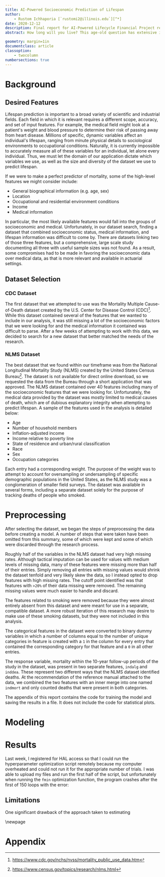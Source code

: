 ```yaml
---
title: AI-Powered Socioeconomic Prediction of Lifespan
author: 
    - Rustom Ichhaporia [`rustomi2@illinois.edu`][^*]
date: 2020-12-12
description: Final report for AI-Powered Lifecycle Financial Project research. 
abstract: How long will you live? This age-old question has extensive implications in the billions of risk estimations made by individuals planning for the future every day. Although never certain, a stronger approximation of an indidual's lifespan can enable more reliable future planning and a greater sense of stability than none at all. We reviewed publicly available datasets containing socioeconomic information about U.S. citizens to create a naïve model that predicts the likelihood of a person's death at different ages given characteristics such as location, income, place of birth, and more. The results are explained and visualized in this report. While more work must be done to achieve a more accurate predictor, this work provides a baseline for lifespan prediction in coordination with other financial models to aid financial planning. 

geometry: margin=1in
documentclass: article
classoption: 
    - twocolumn
numbersections: true
---
```


<!-- Document -->

# Background

## Desired Features

Lifespan prediction is important to a broad variety of scientific and industrial fields. Each field in which it is relevant requires a different scope, accuracy, and set of input features. For example, the medical field might look at a patient's weight and blood pressure to determine their risk of passing away from heart disease. Millions of specific, dynamic variables affect an individual's lifespan, ranging from minute physical details to sociological environments to occupational conditions. Naturally, it is currently impossible to accurately measure all of these variables for an individual, let alone every individual. Thus, we must let the domain of our application dictate which variables we use, as well as the size and diversity of the dataset we use to predict lifespan. 

If we were to make a perfect predictor of mortality, some of the high-level features we might consider include: 

- General biographical information (e.g. age, sex)
- Location 
- Occupational and residential environment conditions
- Income
- Medical information

In particular, the most likely available features would fall into the groups of socioeconomic and medical. Unfortunately, in our dataset search, finding a dataset that combined socioeconomic status, medical information, and lifespan information was difficult to come by. There are datasets linking two of those three features, but a comprehensive, large scale study documenting all three with useful sample sizes was not found. As a result, some compromises had to be made in favoring the socioeconomic data over medical data, as that is more relevant and available in actuarial settings. 

## Dataset Selection

### CDC Dataset

The first dataset that we attempted to use was the Mortality Multiple Cause-of-Death dataset created by the U.S. Center for Disease Control (CDC)[^1]. While this dataset contained several of the features that we wanted to include in our analysis, it was still missing a lot of the socioeconomic factors that we were looking for and the medical information it contained was difficult to parse. After a few weeks of attempting to work with this data, we decided to search for a new dataset that better matched the needs of the research. 

### NLMS Dataset

The best dataset that we found within our timeframe was from the National Longitudinal Mortality Study (NLMS) created by the United States Census Bureau[^2]. The dataset is not available for direct online download, so we requested the data from the Bureau through a short application that was approved. The NLMS dataset contained over 40 features including many of the socioeconomic features that we were looking for. Unfortunately, the medical data provided by the dataset was mostly limited to medical causes of death, which are of dubious explanatory integrity when attempting to predict lifespan. A sample of the features used in the analysis is detailed below: 

- Age
- Number of household members
- Inflation-adjusted income
- Income relative to poverty line
- State of residence and urban/rural classification
- Race
- Sex
- Occupation categories

Each entry had a corresponding weight. The purpose of the weight was to attempt to account for oversampling or undersampling of specific demographic populations in the United States, as the NLMS study was a conglomeration of smaller field surveys. The dataset was available in several forms, including a separate dataset solely for the purpose of tracking deaths of people who smoked. 

# Preprocessing 

After selecting the dataset, we began the steps of preprocessing the data before creating a model. A number of steps that were taken have been omitted from this summary, some of which were kept and some of which were discarded through the research process. 

Roughly half of the variables in the NLMS dataset had very high missing rates. Although tactical imputation can be used for values with medium levels of missing data, many of these features were missing more than half of their entries. Simply removing all entries with missing values would shrink the dataset tenfold and very likely skew the data, so I instead opted to drop features with high missing rates. The cutoff point identified was that features with `>20%` of their data missing were removed. The remaining missing values were much easier to handle and discard. 

The features related to smoking were removed because they were almost entirely absent from this dataset and were meant for use in a separate, compatible dataset. A more robust iteration of this research may desire to make use of these smoking datasets, but they were not included in this analysis. 

The categorical features in the dataset were converted to binary dummy variables in which a number of columns equal to the number of unique categories in feature is created with a `1` in the column for every entry that contained the corresponding category for that feature and a `0` in all other entries.  

The response variable, mortality within the 10-year follow-up periods of the study in the dataset, was present in two separate features, `indalg` and `inddea`. These represent two different ways that the NLMS dataset identified deaths. At the recommendation of the reference manual attached to the data, we combined the two features with an inner merge into one named `indmort` and only counted deaths that were present in both categories. 

The appendix of this report contains the code for training the model and saving the results in a file. It does not include the code for statistical plots. 

# Modeling

# Results

Last week, I registered for HAL access so that I could run the hyperparameter optimization script remotely because my computer overheated and could not run it for the appropriate number of trials. I was able to upload my files and run the first half of the script, but unfortunately when running the `fmin` optimization function, the program crashes after the first of 150 loops with the error: 


## Limitations 

One significant drawback of the approach taken to estimating 

\newpage
# Appendix

<!-- 
<style>
  .col1 {
    columns: 1;
  }
</style>

<div class="col1">

#### **`script.py`** {-}

```{.python .numberLines}
'''Imports'''

import pandas as pd
import numpy as np
import seaborn as sns
import matplotlib.pyplot as plt

from sklearn.linear_model import LogisticRegression
from sklearn.linear_model import LogisticRegressionCV
from sklearn.model_selection import train_test_split
from sklearn.metrics import classification_report
from sklearn.metrics import roc_auc_score
from sklearn.metrics import precision_recall_curve
from sklearn.metrics import plot_precision_recall_curve
from sklearn.metrics import plot_roc_curve

from imblearn.over_sampling import SMOTE

sns.set()

'''Preprocessing'''

df_raw = pd.read_csv('data/11.csv')
print('Data successfully loaded.')

df_raw = df_raw.drop(columns=['smok100', 'agesmk', 'smokstat', 'smokhome', 'curruse', 'everuse'])

df_raw['indmort'] = df_raw['inddea'][(df_raw['inddea'] == 1) & (df_raw['indalg'] == 1)]
df_raw['indmort'] = df_raw['indmort'].fillna(0)

used_numerical = ['age', 'hhnum']
used_ordinal = ['povpct', 'adjinc']
used_categorical = ['stater', 'pob', 'sex', 'race', 'urban', 'smsast']
used_special = ['wt', 'indmort']

used_features = used_numerical + used_ordinal + used_categorical + used_special

df_raw = df_raw[used_features]

df_raw[used_categorical] = df_raw[used_categorical].astype('category')

df_raw = df_raw.dropna(axis=0)

df = pd.get_dummies(df_raw)

X = df.drop(columns=['indmort'])
y = df['indmort']

'''Sampling'''

X_train, X_test, y_train, y_test = train_test_split(X, y)

print('Proportion of data from minority class before SMOTE:', y_train.sum() / y_train.shape[0])
X_train, y_train = SMOTE().fit_resample(X_train, y_train)
print('Proportion of data from minority class after SMOTE:', y_train.sum() / y_train.shape[0])

'''Modeling'''

model = LogisticRegressionCV(scoring='roc_auc', random_state=0, n_jobs=-1, verbose=1).fit(X_train.drop(columns=['wt']), y_train, sample_weight=X_train['wt'])

print(classification_report(model.predict(X_test.drop(columns=['wt'])), y_test))

pred_probs = model.predict_proba(X_test.drop(columns=['wt']))[:, 1]

print(classification_report(np.round(pred_probs + 0.25), y_test, sample_weight=X_test['wt']))

```
</div> -->


<!-- Footnotes -->

[^*]: This research project was completed during my time as a research intern at the Illinois Risk Lab (https://irisklabuiuc.wixsite.com/) during the Fall of 2020. My research was a part of the AI-Powered Lifecycle Financial Planning project, which is still under development. I appreciate the help of Dr. Runhuan Feng, Dr. Frank Quan, Dr. Yong Xie, Dr. Linfeng Zhang, and my fellow interns throughout the process. Thank you!

[^1]: https://www.cdc.gov/nchs/nvss/mortality_public_use_data.htm

[^2]: https://www.census.gov/topics/research/nlms.html